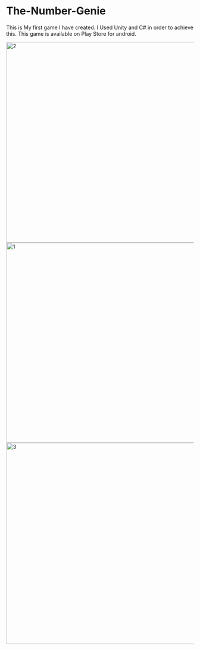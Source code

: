 # The-Number-Genie
This is My first game I have created. I Used Unity and C# in order to achieve this. This game is available on Play Store for android. 

<img width="539" alt="2" src="https://user-images.githubusercontent.com/87197602/131219186-9475b2cc-d3c1-4334-86c4-6046cdc4760d.PNG">
<img width="538" alt="1" src="https://user-images.githubusercontent.com/87197602/131219163-d4c34729-f1b9-4bbb-bc23-8a4b4a44b82e.PNG">
<img width="541" alt="3" src="https://user-images.githubusercontent.com/87197602/131219190-d4755a8d-a53d-4376-a2c3-e6c64a7193a6.PNG">
